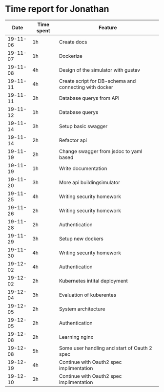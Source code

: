 # Time report for Jonathan


Date | Time spent | Feature
--- | --- | ---
19-11-06 | 1h | Create docs
19-11-07 | 1h | Dockerize
19-11-08 | 4h | Design of the simulator with gustav
19-11-11 | 4h | Create script for DB-schema and connecting with docker
19-11-11 | 3h | Database querys from API
19-11-12 | 1h | Database querys
19-11-14 | 3h | Setup basic swagger
19-11-14 | 2h | Refactor api
19-11-19 | 2h | Change swagger from jsdoc to yaml based
19-11-19 | 1h | Write documentation
19-11-20 | 3h | More api buildingsimulator
19-11-25 | 4h | Writing security homework
19-11-26 | 2h | Writing security homework
19-11-28 | 2h | Authentication
19-11-29 | 3h | Setup new dockers
19-11-30 | 4h | Writing security homework
19-12-02 | 4h | Authentication
19-12-02 | 2h | Kubernetes intital deployment
19-12-04 | 3h | Evaluation of kuberentes
19-12-05 | 2h | System architecture
19-12-05 | 2h | Authentication
19-12-08 | 2h | Learning nginx
19-12-08 | 5h | Some user handling and start of Oauth 2 spec
19-12-19 | 4h | Continue with Oauth2 spec implimentation
19-12-10 | 3h | Continue with Oauth2 spec implimentation

